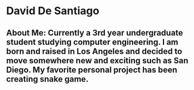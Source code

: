 # David De Santiago
## About Me: Currently a 3rd year undergraduate student studying computer engineering. I am born and raised in Los Angeles and decided to move somewhere new and exciting such as San Diego. My favorite personal project has been creating snake game. 